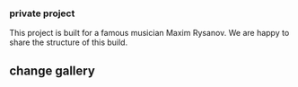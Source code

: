 ### private project

This project is built for a famous musician Maxim Rysanov.
We are happy to share the structure of this build.

## change gallery
